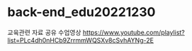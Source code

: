 # back-end_edu20221230
교육관련 자료 공유
수업영상
https://www.youtube.com/playlist?list=PLc4dh0nHCb9ZrrmmWQSXv8cSvhAYNg-2E
